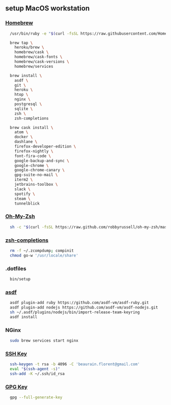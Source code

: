 ## setup MacOS workstation

### [Homebrew](https://brew.sh/index_fr)

```sh
  /usr/bin/ruby -e "$(curl -fsSL https://raw.githubusercontent.com/Homebrew/install/master/install)"
```

```sh
  brew tap \
    heroku/brew \
    homebrew/cask \
    homebrew/cask-fonts \
    homebrew/cask-versions \
    homebrew/services
```

```sh
  brew install \
    asdf \
    git \
    heroku \
    htop \
    nginx \
    postgresql \
    sqlite \
    zsh \
    zsh-completions
```

```sh
  brew cask install \
    atom \
    docker \
    dashlane \
    firefox-developer-edition \
    firefox-nightly \
    font-fira-code \
    google-backup-and-sync \
    google-chrome \
    google-chrome-canary \
    gpg-suite-no-mail \
    iterm2 \
    jetbrains-toolbox \
    slack \
    spotify \
    steam \
    tunnelblick
```

### [Oh-My-Zsh](https://ohmyz.sh/)

```sh
  sh -c "$(curl -fsSL https://raw.github.com/robbyrussell/oh-my-zsh/master/tools/install.sh)"
```

### [zsh-completions](https://github.com/zsh-users/zsh-completions)

```sh
  rm -f ~/.zcompdump; compinit
  chmod go-w '/usr/locale/share'  
```

### .dotfiles

```sh
  bin/setup
```

### [asdf](https://asdf-vm.com/)

```sh
  asdf plugin-add ruby https://github.com/asdf-vm/asdf-ruby.git
  asdf plugin-add nodejs https://github.com/asdf-vm/asdf-nodejs.git
  sh ~/.asdf/plugins/nodejs/bin/import-release-team-keyring
  asdf install
```

### NGinx

```sh
  sudo brew services start nginx
```

### [SSH Key](https://help.github.com/en/enterprise/2.16/user/articles/generating-a-new-ssh-key-and-adding-it-to-the-ssh-agent)

```sh
  ssh-keygen -t rsa -b 4096 -C 'beaurain.florent@gmail.com'
  eval "$(ssh-agent -s)"
  ssh-add -K ~/.ssh/id_rsa
```

### [GPG Key](https://help.github.com/en/articles/generating-a-new-gpg-key)

```sh
  gpg --full-generate-key
```
